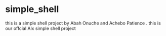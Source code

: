 # simple_shell

this is a simple shell project by Abah Onuche and Achebo Patience
. this is our offcial Alx simple shell project
